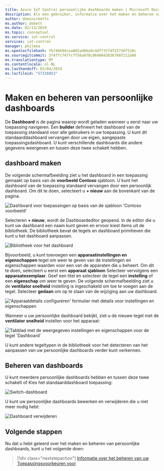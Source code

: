 ```yaml
---
title: Azure IoT Central persoonlijke dashboards maken | Microsoft Docs
description: Als een gebruiker, informatie over het maken en beheren van uw persoonlijke dashboards.
author: dominicbetts
ms.author: dobett
ms.date: 02/13/2019
ms.topic: conceptual
ms.service: iot-central
services: iot-central
manager: philmea
ms.openlocfilehash: fb74669dcaa802ad06a9c4dff3ffdf25726f518c
ms.sourcegitcommit: 3f4ffc7477cff56a078c9640043836768f212a06
ms.translationtype: MT
ms.contentlocale: nl-NL
ms.lasthandoff: 03/04/2019
ms.locfileid: "57316053"
---
```

# <a name="create-and-manage-personal-dashboards"></a>Maken en beheren van persoonlijke dashboards

De **Dashboard** is de pagina waarop wordt geladen wanneer u eerst naar uw toepassing navigeren. Een **builder** definieert het dashboard van de toepassing standaard voor alle gebruikers in uw toepassing. U kunt dit standaarddashboard vervangen door uw eigen, aangepaste toepassingsdashboard. U kunt verschillende dashboards die andere gegevens weergeven en tussen deze twee schakelt hebben.

## <a name="create-dashboard"></a>dashboard maken

De volgende schermafbeelding ziet u het dashboard in een toepassing gemaakt op basis van de **voorbeeld Contoso** sjabloon. U kunt het dashboard van de toepassing standaard vervangen door een persoonlijk dashboard. Om dit te doen, selecteert u **+ nieuw** aan de bovenkant van de pagina.

![Dashboard voor toepassingen op basis van de sjabloon 'Contoso voorbeeld'](media/howto-personalize-dashboard/defaultdashboard.png)

Selecteren **+ nieuw**, wordt de Dashboardeditor geopend. In de editor die u kunt uw dashboard een naam kunt geven en ervoor kiest items uit de bibliotheek. De bibliotheek bevat de tegels en dashboard primitieven die kunt u het dashboard aanpassen.

![Bibliotheek voor het dashboard](media/howto-personalize-dashboard/dashboardeditor.png)

Bijvoorbeeld, u kunt toevoegen een **apparaatinstellingen en eigenschappen** tegel om weer te geven van de instellingen en eigenschappen waarden voor een van de apparaten die u beheert. Om dit te doen, selecteert u eerst een **apparaat sjabloon** Selecteer vervolgens een **apparaatexemplaar**. Geef een titel en selecteer de tegel een **instelling** of een **eigenschap** om weer te geven. De volgende schermafbeelding ziet u de **ventilator snelheid** instelling is ingeschakeld om toe te voegen aan de tegel. Selecteer **gedaan** om op te slaan van de wijziging aan uw dashboard.

!['Apparaatdetails configureren' formulier met details voor instellingen en eigenschappen](media/howto-personalize-dashboard/dashboardsetting.png)

Wanneer u uw persoonlijke dashboard bekijkt, ziet u de nieuwe tegel met de **ventilator snelheid** instellen voor het apparaat:

![Tabblad met de weergegeven instellingen en eigenschappen voor de tegel 'Dashboard'](media/howto-personalize-dashboard/personaldashboard.png)

U kunt andere tegeltypen in de bibliotheek voor het detecteren van het aanpassen van uw persoonlijke dashboards verder kunt verkennen.

## <a name="manage-dashboards"></a>Beheren van dashboards

U kunt meerdere persoonlijke dashboards hebben en tussen deze twee schakelt of Kies het standaarddashboard toepassing:

![Switch-dashboard](media/howto-personalize-dashboard/switchdashboards.png)

U kunt uw persoonlijke dashboards bewerken en verwijderen die u niet meer nodig hebt:

![Dashboard verwijderen](media/howto-personalize-dashboard/managedashboards.png)

## <a name="next-steps"></a>Volgende stappen

Nu dat u hebt geleerd over het maken en beheren van persoonlijke dashboards, kunt u het volgende doen:

> [!div class="nextstepaction"]
> [Informatie over het beheren van uw Toepassingsvoorkeuren voor](howto-manage-preferences.md)

